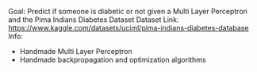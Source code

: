 Goal: Predict if someone is diabetic or not given a Multi Layer Perceptron and the Pima Indians Diabetes Dataset
Dataset Link: https://www.kaggle.com/datasets/uciml/pima-indians-diabetes-database
Info:
-  Handmade Multi Layer Perceptron
-  Handmade backpropagation and optimization algorithms

